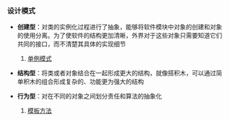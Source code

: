 ### 设计模式

  - **创建型**：对类的实例化过程进行了抽象，能够将软件模块中对象的创建和对象的使用分离。为了使软件的结构更加清晰，外界对于这些对象只需要知道它们共同的接口，而不清楚其具体的实现细节
    1. [单例模式](单例模式.md)

  - **结构型**：将类或者对象结合在一起形成更大的结构，就像搭积木，可以通过简单积木的组合形成复杂的、功能更为强大的结构

  - **行为型**：对在不同的对象之间划分责任和算法的抽象化

    1. [模板方法](1.模板方法.md)